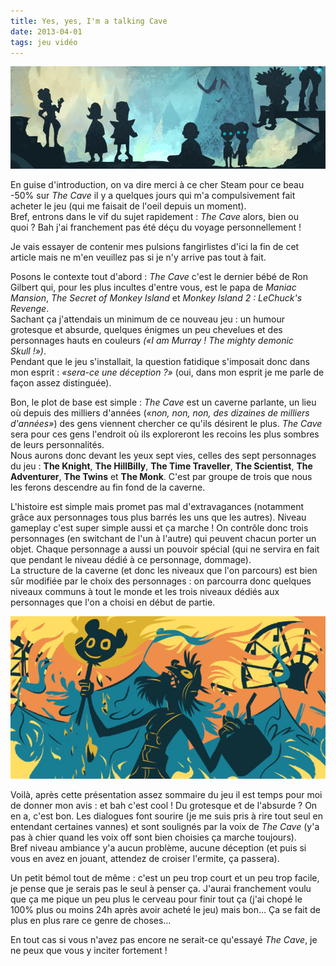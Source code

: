 ```yaml
---
title: Yes, yes, I'm a talking Cave
date: 2013-04-01
tags: jeu vidéo
---
```


![The Cave](/content/blog/2013/04/the-cave/tc1.jpg)

En guise d'introduction, on va dire merci à ce cher Steam pour ce beau -50% sur *The Cave* il y a quelques jours qui m'a compulsivement fait acheter le jeu (qui me faisait de l'oeil depuis un moment).  
Bref, entrons dans le vif du sujet rapidement&nbsp;: *The Cave* alors, bien ou quoi&nbsp;? Bah j'ai franchement pas été déçu du voyage personnellement&nbsp;!

Je vais essayer de contenir mes pulsions fangirlistes d'ici la fin de cet article mais ne m'en veuillez pas si je n'y arrive pas tout à fait.

<!--more-->

Posons le contexte tout d'abord&nbsp;: *The Cave* c'est le dernier bébé de Ron Gilbert qui, pour les plus incultes d'entre vous, est le papa de *Maniac Mansion*, *The Secret of Monkey Island* et *Monkey Island 2&nbsp;: LeChuck's Revenge*.  
Sachant ça j'attendais un minimum de ce nouveau jeu : un humour grotesque et absurde, quelques énigmes un peu chevelues et des personnages hauts en couleurs *(«I am Murray&nbsp;! The mighty demonic Skull&nbsp;!»)*.  
Pendant que le jeu s'installait, la question fatidique s'imposait donc dans mon esprit : *«sera-ce une déception&nbsp;?»* (oui, dans mon esprit je me parle de façon assez distinguée).  

Bon, le plot de base est simple : *The Cave* est un caverne parlante, un lieu où depuis des milliers d'années (*«non, non, non, des dizaines de milliers d'années»*) des gens viennent chercher ce qu'ils désirent le plus. *The Cave* sera pour ces gens l'endroit où ils exploreront les recoins les plus sombres de leurs personnalités.  
Nous aurons donc devant les yeux sept vies, celles des sept personnages du jeu : **The Knight**, **The HillBilly**, **The Time Traveller**, **The Scientist**, **The Adventurer**, **The Twins** et **The Monk**. C'est par groupe de trois que nous les ferons descendre au fin fond de la caverne.  

L'histoire est simple mais promet pas mal d'extravagances (notamment grâce aux personnages tous plus barrés les uns que les autres). Niveau gameplay c'est super simple aussi et ça marche&nbsp;! On contrôle donc trois personnages (en switchant de l'un à l'autre) qui peuvent chacun porter un objet. Chaque personnage a aussi un pouvoir spécial (qui ne servira en fait que pendant le niveau dédié à ce personnage, dommage).  
La structure de la caverne (et donc les niveaux que l'on parcours) est bien sûr modifiée par le choix des personnages&nbsp;: on parcourra donc quelques niveaux communs à tout le monde et les trois niveaux dédiés aux personnages que l'on a choisi en début de partie.  

![The Cave](/content/blog/2013/04/the-cave/tc2.jpg)

Voilà, après cette présentation assez sommaire du jeu il est temps pour moi de donner mon avis&nbsp;: et bah c'est cool&nbsp;! Du grotesque et de l'absurde&nbsp;? On en a, c'est bon. Les dialogues font sourire (je me suis pris à rire tout seul en entendant certaines vannes) et sont soulignés par la voix de *The Cave* (y'a pas à chier quand les voix off sont bien choisies ça marche toujours).  
Bref niveau ambiance y'a aucun problème, aucune déception (et puis si vous en avez en jouant, attendez de croiser l'ermite, ça passera).  

Un petit bémol tout de même&nbsp;: c'est un peu trop court et un peu trop facile, je pense que je serais pas le seul à penser ça. J'aurai franchement voulu que ça me pique un peu plus le cerveau pour finir tout ça (j'ai chopé le 100% plus ou moins 24h après avoir acheté le jeu) mais bon… Ça se fait de plus en plus rare ce genre de choses…

En tout cas si vous n'avez pas encore ne serait-ce qu'essayé *The Cave*, je ne peux que vous y inciter fortement&nbsp;!
